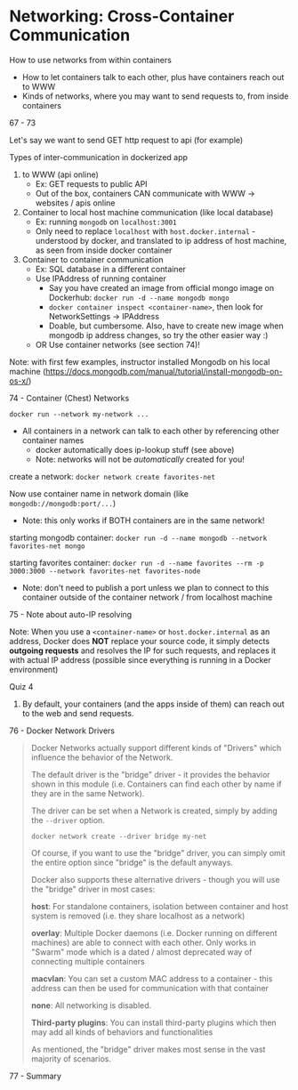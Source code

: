 # Networking: Cross-Container Communication

How to use networks from within containers

-   How to let containers talk to each other, plus have containers reach out to WWW
-   Kinds of networks, where you may want to send requests to, from inside containers

67 - 73

Let's say we want to send GET http request to api (for example)

Types of inter-communication in dockerized app

1. to WWW (api online)
    - Ex: GET requests to public API
    - Out of the box, containers CAN communicate with WWW -> websites / apis online
1. Container to local host machine communication (like local database)
    - Ex: running `mongodb` on `localhost:3001`
    - Only need to replace `localhost` with `host.docker.internal` - understood by docker, and translated to ip address of host machine, as seen from inside docker container
1. Container to container communication
    - Ex: SQL database in a different container
    - Use IPAddress of running container
        - Say you have created an image from official mongo image on Dockerhub: `docker run -d --name mongodb mongo`
        - `docker container inspect <container-name>`, then look for NetworkSettings -> IPAddress
        - Doable, but cumbersome. Also, have to create new image when mongodb ip address changes, so try the other easier way :)
    - OR Use container networks (see section 74)!

Note: with first few examples, instructor installed Mongodb on his local machine (https://docs.mongodb.com/manual/tutorial/install-mongodb-on-os-x/)

74 - Container (Chest) Networks

`docker run --network my-network ...`

-   All containers in a network can talk to each other by referencing other container names
    -   docker automatically does ip-lookup stuff (see above)
    -   Note: networks will not be _automatically_ created for you!

create a network: `docker network create favorites-net`

Now use container name in network domain (like `mongodb://mongodb:port/...`)

-   Note: this only works if BOTH containers are in the same network!

starting mongodb container: `docker run -d --name mongodb --network favorites-net mongo`

starting favorites container: `docker run -d --name favorites --rm -p 3000:3000 --network favorites-net favorites-node`

-   Note: don't need to publish a port unless we plan to connect to this container outside of the container network / from localhost machine

75 - Note about auto-IP resolving

Note: When you use a `<container-name>` or `host.docker.internal` as an address, Docker does **NOT** replace your source code, it simply detects **outgoing requests** and resolves the IP for such requests, and replaces it with actual IP address (possible since everything is running in a Docker environment)

Quiz 4

1. By default, your containers (and the apps inside of them) can reach out to the web and send requests.

76 - Docker Network Drivers

> Docker Networks actually support different kinds of "Drivers" which influence the behavior of the Network.
>
> The default driver is the "bridge" driver - it provides the behavior shown in this module (i.e. Containers can find each other by name if they are in the same Network).
>
> The driver can be set when a Network is created, simply by adding the `--driver` option.
>
> `docker network create --driver bridge my-net`
>
> Of course, if you want to use the "bridge" driver, you can simply omit the entire option since "bridge" is the default anyways.
>
> Docker also supports these alternative drivers - though you will use the "bridge" driver in most cases:
>
> **host**: For standalone containers, isolation between container and host system is removed (i.e. they share localhost as a network)
>
> **overlay**: Multiple Docker daemons (i.e. Docker running on different machines) are able to connect with each other. Only works in "Swarm" mode which is a dated / almost deprecated way of connecting multiple containers
>
> **macvlan**: You can set a custom MAC address to a container - this address can then be used for communication with that container
>
> **none**: All networking is disabled.
>
> **Third-party plugins**: You can install third-party plugins which then may add all kinds of behaviors and functionalities
>
> As mentioned, the "bridge" driver makes most sense in the vast majority of scenarios.

77 - Summary
